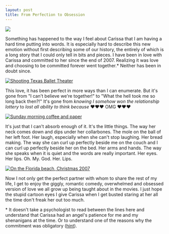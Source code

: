 ```yaml
---
layout: post
title: From Perfection to Obsession
---
```


![]({{site.url}}/assets/2010/09/7-cl.jpg)

Something has happened to the way I feel about Carissa that I am having a hard time putting into words. It is especially hard to describe this new emotion without first describing some of our history, the entirely of which is a long story that I could only tell in bits and pieces. I have been in love with Carissa and committed to her since the end of 2007. Realizing it was love and choosing to be committed forever went together.* Neither has been in doubt since.

<a href="http://www.flickr.com/photos/carissabyers/3099748698/"><img src="http://farm4.static.flickr.com/3174/3099748698_64c426a59d.jpg" title="Shooting Texas Ballet Theater"></a>

This love, it has been perfect in more ways than I can enumerate. But it's gone from "I can't believe we're together!" to "What the hell took me so long back then?!" It's gone from _knowing I somehow won the relationship lottery_ to _lost all ability to think because_ &hearts;&hearts;&hearts; OMG &hearts;&hearts;&hearts;

<a href="http://www.flickr.com/photos/carissabyers/2796709835/"><img src="http://farm4.static.flickr.com/3273/2796709835_762cd7117d.jpg" title="Sunday morning coffee and paper"></a>

It's just that I can't absorb enough of it. It's the little things. The way her neck comes down and dips under her collarbones. The mole on the ball of her left foot. Her laugh, especially when she can't stop laughing. Her bread making. The way she can curl up perfectly beside me on the couch and I can curl up perfectly beside her on the bed. Her arms and hands. The way she speaks when it is quiet and the words are really important. Her eyes. Her lips. Oh. My. God. Her. Lips.

<a href="http://www.flickr.com/photos/carissabyers/2612843503/in/photostream/"><img src="http://farm4.static.flickr.com/3025/2612843503_03bf239b8f.jpg" title="On the Florida beach, Christmas 2007"></a>

Now I not only get the perfect partner with whom to share the rest of my life, I get to enjoy the giggly, romantic comedy, overwhelmed and obsessed version of love we all grow up being taught about in the movies. I just hope the stupid cartoon eyes I give Carissa when I get busted staring at her all the time don't freak her out too much.

<p class="postscript">* It doesn't take a psychologist to read between the lines here and understand that Carissa had an angel's patience for me and my shenanigans at the time. Or to understand one of the reasons why the commitment was obligatory (<a href="http://www.youtube.com/watch?v=vW95YIpC6Rw" title="I can't believe this clip still makes me laugh">hint</a>).</p>
